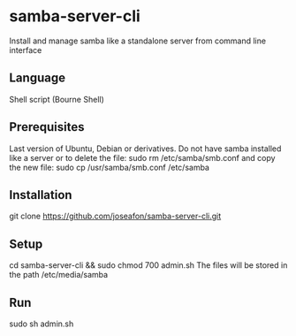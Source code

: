 # samba-server-cli
Install and manage samba like a standalone server from command line interface

## Language
Shell script (Bourne Shell)

## Prerequisites
Last version of Ubuntu, Debian or derivatives.
Do not have samba installed like a server or to delete the file: sudo rm /etc/samba/smb.conf and copy the new file: sudo cp /usr/samba/smb.conf /etc/samba

## Installation
git clone https://github.com/joseafon/samba-server-cli.git

## Setup
cd samba-server-cli && sudo chmod 700 admin.sh
The files will be stored in the path /etc/media/samba

## Run
sudo sh admin.sh
